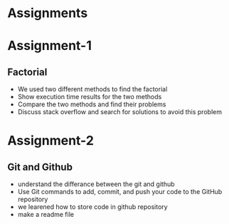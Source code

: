 # Assignments

# Assignment-1

## Factorial

- We used two different methods to find the factorial
- Show execution time results for the two methods
- Compare the two methods and find their problems
- Discuss stack overflow and search for solutions to avoid this problem

# Assignment-2

## Git and Github

- understand the differance between the git and github
- Use Git commands to add, commit, and push your code to the GitHub repository
- we learened how to store  code in github repository
- make a readme file
